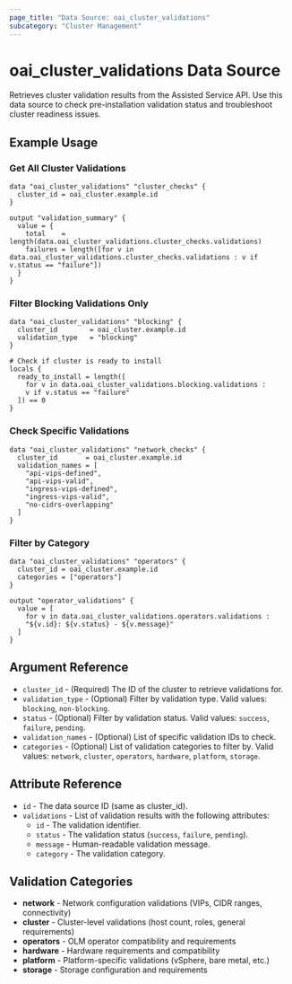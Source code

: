 ```yaml
---
page_title: "Data Source: oai_cluster_validations"
subcategory: "Cluster Management"
---
```


# oai_cluster_validations Data Source

Retrieves cluster validation results from the Assisted Service API. Use this data source to check pre-installation validation status and troubleshoot cluster readiness issues.

## Example Usage

### Get All Cluster Validations

```hcl
data "oai_cluster_validations" "cluster_checks" {
  cluster_id = oai_cluster.example.id
}

output "validation_summary" {
  value = {
    total    = length(data.oai_cluster_validations.cluster_checks.validations)
    failures = length([for v in data.oai_cluster_validations.cluster_checks.validations : v if v.status == "failure"])
  }
}
```

### Filter Blocking Validations Only

```hcl
data "oai_cluster_validations" "blocking" {
  cluster_id        = oai_cluster.example.id
  validation_type   = "blocking"
}

# Check if cluster is ready to install
locals {
  ready_to_install = length([
    for v in data.oai_cluster_validations.blocking.validations :
    v if v.status == "failure"
  ]) == 0
}
```

### Check Specific Validations

```hcl
data "oai_cluster_validations" "network_checks" {
  cluster_id       = oai_cluster.example.id
  validation_names = [
    "api-vips-defined",
    "api-vips-valid",
    "ingress-vips-defined",
    "ingress-vips-valid",
    "no-cidrs-overlapping"
  ]
}
```

### Filter by Category

```hcl
data "oai_cluster_validations" "operators" {
  cluster_id = oai_cluster.example.id
  categories = ["operators"]
}

output "operator_validations" {
  value = [
    for v in data.oai_cluster_validations.operators.validations :
    "${v.id}: ${v.status} - ${v.message}"
  ]
}
```

## Argument Reference

* `cluster_id` - (Required) The ID of the cluster to retrieve validations for.
* `validation_type` - (Optional) Filter by validation type. Valid values: `blocking`, `non-blocking`.
* `status` - (Optional) Filter by validation status. Valid values: `success`, `failure`, `pending`.
* `validation_names` - (Optional) List of specific validation IDs to check.
* `categories` - (Optional) List of validation categories to filter by. Valid values: `network`, `cluster`, `operators`, `hardware`, `platform`, `storage`.

## Attribute Reference

* `id` - The data source ID (same as cluster_id).
* `validations` - List of validation results with the following attributes:
  * `id` - The validation identifier.
  * `status` - The validation status (`success`, `failure`, `pending`).
  * `message` - Human-readable validation message.
  * `category` - The validation category.

## Validation Categories

* **network** - Network configuration validations (VIPs, CIDR ranges, connectivity)
* **cluster** - Cluster-level validations (host count, roles, general requirements)
* **operators** - OLM operator compatibility and requirements
* **hardware** - Hardware requirements and compatibility
* **platform** - Platform-specific validations (vSphere, bare metal, etc.)
* **storage** - Storage configuration and requirements